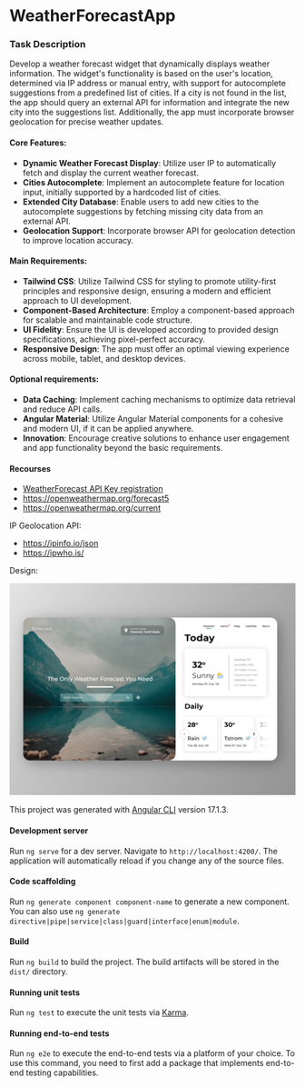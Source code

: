 # WeatherForecastApp

### Task Description
Develop a weather forecast widget that dynamically displays weather information. The widget's functionality is based on the user's location, determined via IP address or manual entry, with support for autocomplete suggestions from a predefined list of cities. If a city is not found in the list, the app should query an external API for information and integrate the new city into the suggestions list. Additionally, the app must incorporate browser geolocation for precise weather updates.

#### Core Features:

- **Dynamic Weather Forecast Display**: Utilize user IP to automatically fetch and display the current weather forecast.
- **Cities Autocomplete**: Implement an autocomplete feature for location input, initially supported by a hardcoded list of cities.
- **Extended City Database**: Enable users to add new cities to the autocomplete suggestions by fetching missing city data from an external API.
- **Geolocation Support**: Incorporate browser API for geolocation detection to improve location accuracy.


#### Main Requirements:

- **Tailwind CSS**: Utilize Tailwind CSS for styling to promote utility-first principles and responsive design, ensuring a modern and efficient approach to UI development.
- **Component-Based Architecture**: Employ a component-based approach for scalable and maintainable code structure.
- **UI Fidelity**: Ensure the UI is developed according to provided design specifications, achieving pixel-perfect accuracy.
- **Responsive Design**: The app must offer an optimal viewing experience across mobile, tablet, and desktop devices.


#### Optional requirements:
- **Data Caching**: Implement caching mechanisms to optimize data retrieval and reduce API calls.
- **Angular Material**: Utilize Angular Material components for a cohesive and modern UI, if it can be applied anywhere.
- **Innovation**: Encourage creative solutions to enhance user engagement and app functionality beyond the basic requirements.


#### Recourses
- [WeatherForecast API Key registration](https://home.openweathermap.org/users/sign_up)
- https://openweathermap.org/forecast5
- https://openweathermap.org/current


IP Geolocation API:
- https://ipinfo.io/json
- https://ipwho.is/

Design:

![](src/assets/design.webp)

This project was generated with [Angular CLI](https://github.com/angular/angular-cli) version 17.1.3.

#### Development server

Run `ng serve` for a dev server. Navigate to `http://localhost:4200/`. The application will automatically reload if you change any of the source files.

#### Code scaffolding

Run `ng generate component component-name` to generate a new component. You can also use `ng generate directive|pipe|service|class|guard|interface|enum|module`.

#### Build

Run `ng build` to build the project. The build artifacts will be stored in the `dist/` directory.

#### Running unit tests

Run `ng test` to execute the unit tests via [Karma](https://karma-runner.github.io).

#### Running end-to-end tests

Run `ng e2e` to execute the end-to-end tests via a platform of your choice. To use this command, you need to first add a package that implements end-to-end testing capabilities.
